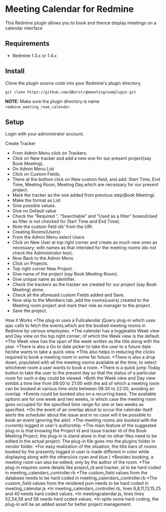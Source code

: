 Meeting Calendar for Redmine
=============================

This Redmine plugin allows you to book and thence display meetings on a calendar interface


Requirements
------------

* Redmine 1.3.x or 1.4.x

Install
-------

Clone the plugin source code into your Redmine's plugin directory.

    git clone https://github.com/QBurst/qbmeetingroomplugin.git

**NOTE:** Make sure the plugin directory is name `redmine_meeting_room_calendar`.


Setup
-----

Login with your administrator account, 

Create Tracker
* From Admin Menu click on Trackers.
* Click on New tracker and add a new one for our present project(say Book Meeting).
* On Admin Menu List
* Click on Custom Fields.
* There at the bottom click on New custom field, and add: Start Time, End Time, Meeting Room, Meeting Day,which are necessary for our present project.
* Mark the tracker as the one added from previous step(Book Meeting).
* Make the format as List
* Give possible values.
* Give no Default value
* Check the “Required ”, “Searchable” and “Used as a filter” boxes(Used as filter is not checked for Start Time and End Time).
* Note the custom field ids’ from the URI.
* Creating Rooms(Users)
* From the Admin Menu select Users
* Click on New User at top right corner and create as much new ones as necessary; with names as that intended for the meeting rooms (do not check the Administrator box).                  
* Now Back to the Admin Menu
* Click on Projects.
* Top right corner New Project.
* Give name of the project (say Book Meeting Room).
* Give  unique name as identifier.
* Check the trackers as the tracker we created for our project (say Book Meeting) alone.
* Check all the aforesaid custom Fields added and Save.
* Now skip to the Members tab ,add the rooms(users) created to the Meeting room project and mark their role as manager to the project .
* Save the project.

How it Works
*The plug-in uses a Fullcalendar jQuery plug-in which uses ajax calls to fetch the events,which are the booked meeting rooms in Redmine by various employees.
*The calendar has a toggleable Week view and Day view on the top right corner; of which the Week view is the default.
*The Week view has the span of the week written as the title along with the year.
*There is also a Go to date picker to take the user to a future date he/she wants to take a quick view.
*This also helps in reducing the clicks required to book a meeting room in some far future.
*There is also a drop down, populated with all the meeting rooms available at the time, to select whichever room a user wants to book a room.
*There is a quick jump Today button to take the user to the present day so that the status of a particular room for such a day could be viewed.
*Both the Week view and Day view exhibit a time line from 09:00 to 21:00 with the aid of which a meeting room can be booked at various time slots between 08:30 to 22:00, avoiding an overlap.
*Events could be booked also on a recurring basis. The available options are for one week and two weeks, in which case the meeting room goes occupied for the specified time range for one or two weeks as specified.
*On the event of an overlap about to occur the calendar itself alerts the scheduler about the issue and in no case will it be possible to book an event ignoring the alert.
*The meeting rooms are booked with the currently logged in user's authorship.
*The main feature of the suggested plug-in is that knowing the Project Id and Issue tracker Id of the Book Meeting Project, the plug-in is stand alone in that no other files need to be edited in the actual project. The plug-in file goes into the plugins folder in vendor folder.
*For easy realization of the situation, the title bars of rooms booked by the presently logged in user is made different in color while displaying along with the others(viz cyan and blue )
*Besides booking, a meeting room can also be edited; only by the author of the room.
*The plug-in requires some details like project_id and tracker_id to be hard coded in meeting_calendars_controller.rb
*The custom_field values from the database needs to be hard coded in meeting_calendars_controller.rb
*The custom_field values from the rendered json needs to be hard coded in meeting_calendar.js
*In meeting_calendars_controller.rb, lines 6,8,11,13,15,25 and 40 needs hard coded values.
*In meetingcalendar.js, lines lines 52,54,56 and 58 needs hard coded values.
*In spite some hard coding, the plug-in will be an added asset for better project management.
